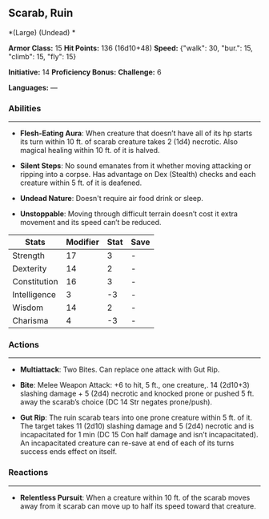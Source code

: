 ## Scarab, Ruin
*(Large) (Undead) *

**Armor Class:** 15
**Hit Points:** 136 (16d10+48)
**Speed:** {"walk": 30, "bur.": 15, "climb": 15, "fly": 15}

**Initiative:** 14
**Proficiency Bonus:**
**Challenge:** 6

**Languages:** —

### Abilities
 --- 
- **Flesh-Eating Aura**: When creature that doesn’t have all of its hp starts its turn within 10 ft. of scarab creature takes 2 (1d4) necrotic. Also magical healing within 10 ft. of it is halved.

- **Silent Steps**: No sound emanates from it whether moving attacking or ripping into a corpse. Has advantage on Dex (Stealth) checks and each creature within 5 ft. of it is deafened.

- **Undead Nature**: Doesn't require air food drink or sleep.

- **Unstoppable**: Moving through difficult terrain doesn’t cost it extra movement and its speed can’t be reduced.



| Stats | Modifier | Stat | Save
| ---- | ---- | ---- | ---- |
| Strength | 17 | 3 | - |
| Dexterity | 14 | 2 | - |
| Constitution | 16 | 3 | - |
| Intelligence | 3 | -3 | - |
| Wisdom | 14 | 2 | - |
| Charisma | 4 | -3 | - |

### Actions
 --- 
- **Multiattack**: Two Bites. Can replace one attack with Gut Rip.

- **Bite**: Melee Weapon Attack: +6 to hit, 5 ft., one creature,. 14 (2d10+3) slashing damage + 5 (2d4) necrotic and knocked prone or pushed 5 ft. away the scarab’s choice (DC 14 Str negates prone/push).

- **Gut Rip**: The ruin scarab tears into one prone creature within 5 ft. of it. The target takes 11 (2d10) slashing damage and 5 (2d4) necrotic and is incapacitated for 1 min (DC 15 Con half damage and isn’t incapacitated). An incapacitated creature can re-save at end of each of its turns success ends effect on itself.

### Reactions
 --- 
- **Relentless Pursuit**: When a creature within 10 ft. of the scarab moves away from it scarab can move up to half its speed toward that creature.

